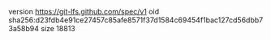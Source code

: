 version https://git-lfs.github.com/spec/v1
oid sha256:d23fdb4e91ce27457c85afe8571f37d1584c69454f1bac127cd56dbb73a58b94
size 18813
